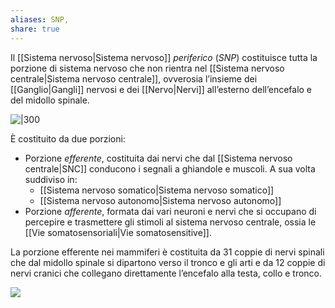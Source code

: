 ```yaml
---
aliases: SNP,
share: true
---
```

Il [[Sistema nervoso|Sistema nervoso]] *periferico* (*SNP*) costituisce tutta la porzione di sistema nervoso che non rientra nel [[Sistema nervoso centrale|Sistema nervoso centrale]], ovverosia l’insieme dei [[Ganglio|Gangli]] nervosi e dei [[Nervo|Nervi]] all’esterno dell’encefalo e del midollo spinale.

![|300](b745d4acfbe94950e47577717b5af969_MD5%201.png)

È costituito da due porzioni:
- Porzione *efferente*, costituita dai nervi che dal [[Sistema nervoso centrale|SNC]] conducono i segnali a ghiandole e muscoli. A sua volta suddiviso in:
	- [[Sistema nervoso somatico|Sistema nervoso somatico]]
	- [[Sistema nervoso autonomo|Sistema nervoso autonomo]]
- Porzione *afferente*, formata dai vari neuroni e nervi che si occupano di percepire e trasmettere gli stimoli al sistema nervoso centrale, ossia le [[Vie somatosensoriali|Vie somatosensitive]].

La porzione efferente nei mammiferi è costituita da 31 coppie di nervi spinali che dal midollo spinale si dipartono verso il tronco e gli arti e da 12 coppie di nervi cranici che collegano direttamente l’encefalo alla testa, collo e tronco.

![](1fecf8be18b38969484a4cf0657bb1d4_MD5%201.png)
